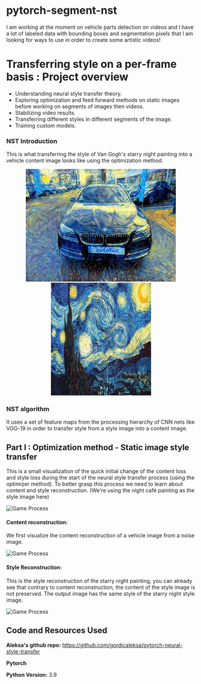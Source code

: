 # pytorch-segment-nst
I am working at the moment on vehicle parts detection on videos and I have a lot of labeled data with bounding boxes and segmentation pixels that I am looking for ways to use in order to create some artistic videos!
# Transferring style on a per-frame basis : Project overview
* Understanding neural style transfer theory.
* Exploring optimization and feed forward methods on static images before working on segments of images then videos.
* Stabilizing video results. 
* Transferring different styles in different segments of the image.
* Training custom models.

### NST Introduction

This is what transferring the style of Van Gogh's starry night painting into a vehicle content image looks like using the optimization method.


<p align="center">

<img src="https://github.com/aymanemoataz/pytorch-segment-nst/blob/main/results/bmw_starry.jpg" width="400px" height="300px">
<img src="data/style-images/vg_starry_night_resized.jpg" width="267px" height="300px">
</p>





### NST algorithm

It uses a set of feature maps from the processing hierarchy of CNN nets like VGG-19 in order to transfer style from a style image into a content image. 
## Part I : Optimization method - Static image style transfer

This is a small visualization of the quick initial change of the content loss and style loss during the start of the neural style transfer process (using the optimizer method). To better grasp this process we need to learn about content and style reconstruction. (We're using the night café painting as the style image here)


![Game Process](https://github.com/aymanemoataz/pytorch-segment-nst/blob/main/results/NST_Optimizer_Trim.gif)

#### Content reconstruction:
We first visualize the content reconstruction of a vehicle image from a noise image.

![Game Process](https://github.com/aymanemoataz/pytorch-segment-nst/blob/main/results/noisefiat_Trim.gif)


#### Style Reconstruction:
This is the style reconstruction of the starry night painting, you can already see that contrary to content reconstruction, the content of the style image is not preserved. The output image has the same style of the starry night style image. 

![Game Process](https://github.com/aymanemoataz/pytorch-segment-nst/blob/main/results/style_reconstruction_Trim.gif)






## Code and Resources Used 

**Aleksa's github repo:** https://github.com/gordicaleksa/pytorch-neural-style-transfer

**Pytorch**

**Python Version:** 3.9 


